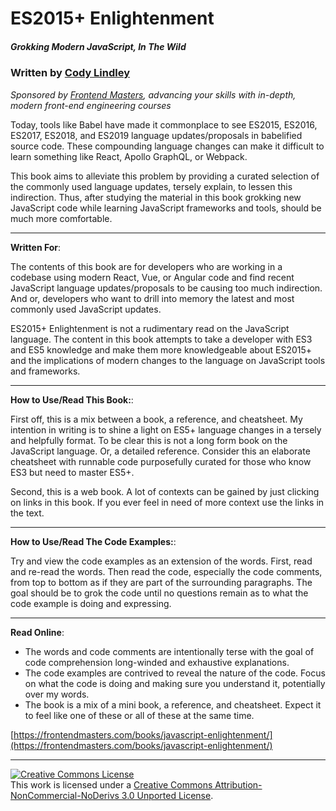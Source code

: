 # ES2015+ Enlightenment

##### Grokking Modern JavaScript, In The Wild

### Written by [Cody Lindley](http://codylindley.com/)

_Sponsored by [Frontend Masters](https://frontendmasters.com/), advancing your skills with in-depth, modern front-end engineering courses_

Today, tools like Babel have made it commonplace to see ES2015, ES2016, ES2017, ES2018, and ES2019 language updates/proposals in babelified source code. These compounding language changes can make it difficult to learn something like React, Apollo GraphQL, or Webpack.

This book aims to alleviate this problem by providing a curated selection of the commonly used language updates, tersely explain, to lessen this indirection. Thus, after studying the material in this book grokking new JavaScript code while learning JavaScript frameworks and tools, should be much more comfortable.

---

**Written For**:

The contents of this book are for developers who are working in a codebase using modern React, Vue, or Angular code and find recent JavaScript language updates/proposals to be causing too much indirection. And or, developers who want to drill into memory the latest and most commonly used JavaScript updates.

ES2015+ Enlightenment is not a rudimentary read on the JavaScript language. The content in this book attempts to take a developer with ES3 and ES5 knowledge and make them more knowledgeable about ES2015+ and the implications of modern changes to the language on JavaScript tools and frameworks.

---

**How to Use/Read This Book:**:

First off, this is a mix between a book, a reference, and cheatsheet. My intention in writing is to shine a light on ES5+ language changes in a tersely and helpfully format. To be clear this is not a long form book on the JavaScript language. Or, a detailed reference. Consider this an elaborate cheatsheet with runnable code purposefully curated for those who know ES3 but need to master ES5+.

Second, this is a web book. A lot of contexts can be gained by just clicking on links in this book. If you ever feel in need of more context use the links in the text.

---

**How to Use/Read The Code Examples:**:

Try and view the code examples as an extension of the words. First, read and re-read the words. Then read the code, especially the code comments, from top to bottom as if they are part of the surrounding paragraphs. The goal should be to grok the code until no questions remain as to what the code example is doing and expressing.

---

**Read Online**:

- The words and code comments are intentionally terse with the goal of code comprehension long-winded and exhaustive explanations.
- The code examples are contrived to reveal the nature of the code. Focus on what the code is doing and making sure you understand it, potentially over my words.
- The book is a mix of a mini book, a reference, and cheatsheet. Expect it to feel like one of these or all of these at the same time.

[https://frontendmasters.com/books/javascript-enlightenment/](https://frontendmasters.com/books/javascript-enlightenment/)


---

<a rel="license" href="http://creativecommons.org/licenses/by-nc-nd/3.0/"><img alt="Creative Commons License" style="border-width:0" src="https://i.creativecommons.org/l/by-nc-nd/3.0/88x31.png" /></a><br />This work is licensed under a <a rel="license" href="http://creativecommons.org/licenses/by-nc-nd/3.0/">Creative Commons Attribution-NonCommercial-NoDerivs 3.0 Unported License</a>.
